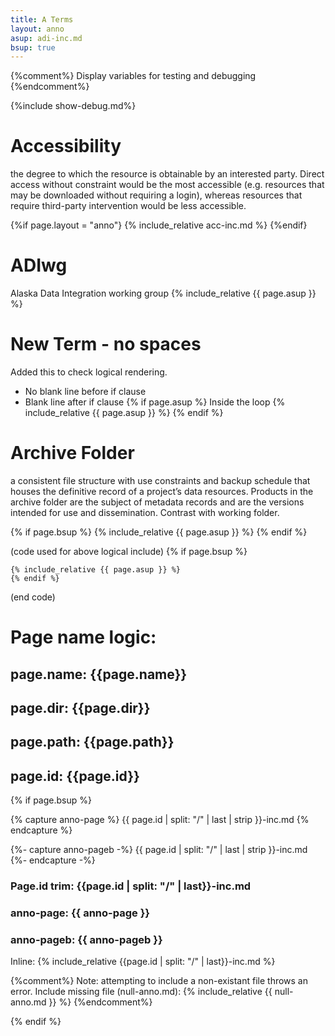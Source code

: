 ```yaml
---
title: A Terms
layout: anno
asup: adi-inc.md
bsup: true
---
```

{%comment%}
  Display variables for testing and debugging
{%endcomment%}

{%include show-debug.md%}


# Accessibility
the degree to which the resource is obtainable by an interested party. Direct access without constraint would be the most accessible (e.g. resources that may be downloaded without requiring a login), whereas resources that require third-party intervention would be less accessible.

{%if page.layout = "anno"}
{% include_relative acc-inc.md %}
{%endif}

# ADIwg
Alaska Data Integration working group
{% include_relative {{ page.asup }} %}

# New Term - no spaces
Added this to check logical rendering.
  - No blank line before if clause
  - Blank line after if clause
{% if page.asup %}
Inside the loop
{% include_relative {{ page.asup }} %}
{% endif %}

# Archive Folder
a consistent file structure with use constraints and backup schedule that houses the definitive record of a project’s data resources. Products in the archive folder are the subject of metadata records and are the versions intended for use and dissemination. Contrast with working folder.

{% if page.bsup %}
{% include_relative {{ page.asup }} %}
{% endif %}

(code used for above logical include)
	{% if page.bsup %}

	{% include_relative {{ page.asup }} %}
	{% endif %}
(end code)

# Page name logic:
## page.name: {{page.name}}
## page.dir: {{page.dir}}
## page.path: {{page.path}}
## page.id: {{page.id}}

{% if page.bsup %}

{% capture anno-page %}
{{ page.id | split: "/" | last | strip }}-inc.md
{% endcapture %}

{%- capture anno-pageb -%}
{{ page.id | split: "/" | last | strip }}-inc.md
{%- endcapture -%}

### Page.id trim: {{page.id | split: "/" | last}}-inc.md
### anno-page: {{ anno-page }}
### anno-pageb: {{ anno-pageb }}

Inline:
{% include_relative {{page.id | split: "/" | last}}-inc.md %}

{%comment%}
Note: attempting to include a non-existant file throws an error.
Include missing file (null-anno.md):
{% include_relative {{ null-anno.md }} %}
{%endcomment%}

{% endif %}
